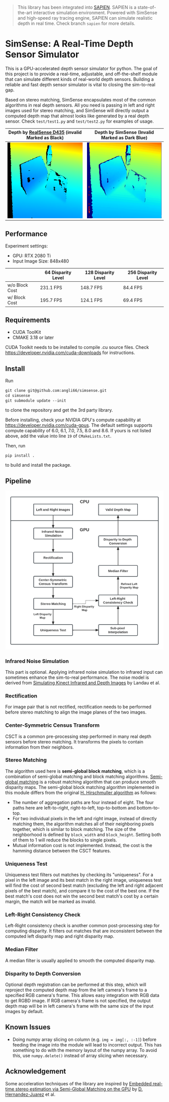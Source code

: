 > This library has been integrated into [SAPIEN](https://github.com/haosulab/SAPIEN.git). SAPIEN is a state-of-the-art interactive simulation environment. Powered with SimSense and high-speed ray tracing engine, SAPIEN can simulate realistic depth in real time. Check branch `sapien` for more details.

# SimSense: A Real-Time Depth Sensor Simulator
This is a GPU-accelerated depth sensor simulator for python. The goal of this project is to provide a real-time, adjustable, and off-the-shelf module that can simulate different kinds of real-world depth sensors. Building a reliable and fast depth sensor simulator is vital to closing the sim-to-real gap.

Based on stereo matching, SimSense encapsulates most of the common algorithms in real depth sensors. All you need is passing in left and right images used for stereo matching, and SimSense will directly output a computed depth map that almost looks like generated by a real depth sensor. Check `test/test1.py` and `test/test2.py` for examples of usage.

Depth by [RealSense D435](https://www.intelrealsense.com/depth-camera-d435/) (invalid Marked as Black) | Depth by SimSense (Invalid Marked as Dark Blue)
:-:|:-:
<img src="doc/result_from_D435.png?" width="424" height="240" /> | <img src="doc/result_from_SimSense.png?" width="424" height="240" />

## Performance
Experiment settings:
- GPU: RTX 2080 Ti
- Input Image Size: 848x480

|                | 64 Disparity Level | 128 Disparity Level | 256 Disparity Level |
|----------------|--------------------|---------------------|---------------------|
| w/o Block Cost | 231.1 FPS          | 148.7 FPS           | 84.4 FPS            |
| w/ Block Cost  | 195.7 FPS          | 124.1 FPS           | 69.4 FPS            |

## Requirements
- CUDA ToolKit
- CMAKE 3.18 or later

CUDA Toolkit needs to be installed to compile .cu source files. Check https://developer.nvidia.com/cuda-downloads for instructions.

## Install
Run

    git clone git@github.com:angli66/simsense.git
    cd simsense
    git submodule update --init

to clone the repository and get the 3rd party library.

Before installing, check your NVIDIA GPU's compute capability at https://developer.nvidia.com/cuda-gpus. The default settings supports compute capability of 6.0, 6.1, 7.0, 7.5, 8.0 and 8.6. If yours is not listed above, add the value into line `19` of `CMakeLists.txt`.

Then, run

    pip install .

to build and install the package.

## Pipeline
![pipeline](doc/pipeline.png?)

### Infrared Noise Simulation
This part is optional. Applying infrared noise simulation to infrared input can sometimes enhance the sim-to-real performance. The noise model is derived from [Simulating Kinect Infrared and Depth Images](https://ieeexplore.ieee.org/document/7328728) by Landau et al.

### Rectification
For image pair that is not rectified, rectification needs to be performed before stereo matching to align the image planes of the two images.

### Center-Symmetric Census Transform
CSCT is a common pre-processing step performed in many real depth sensors before stereo matching. It transforms the pixels to contain information from their neighbors.

### Stereo Matching
The algorithm used here is **semi-global block matching**, which is a combination of semi-global matching and block matching algorithms. [Semi-global matching](https://en.wikipedia.org/wiki/Semi-global_matching) is a robust matching algorithm that can produce smooth disparity maps. The semi-global block matching algorithm implemented in this module differs from the original [H. Hirschmuller algorithm](https://core.ac.uk/download/pdf/11134866.pdf) as follows:
- The number of aggregation paths are four instead of eight. The four paths here are left-to-right, right-to-left, top-to-bottom and bottom-to-top.
- For two individual pixels in the left and right image, instead of directly matching them, the algorithm matches all of their neighboring pixels together, which is similar to block matching. The size of the neighborhood is defined by `block_width` and `block_height`. Setting both of them to 1 will reduce the blocks to single pixels.
- Mutual information cost is not implemented. Instead, the cost is the hamming distance between the CSCT features.

### Uniqueness Test
Uniqueness test filters out matches by checking its "uniqueness". For a pixel in the left image and its best match in the right image, uniqueness test will find the cost of second best match (excluding the left and right adjacent pixels of the best match), and compare it to the cost of the best one. If the best match's cost does not win the second best match's cost by a certain margin, the match will be marked as invalid.

### Left-Right Consistency Check
Left-Right consistency check is another common post-processing step for computing disparity. It filters out matches that are inconsistent between the computed left disparity map and right disparity map.

### Median Filter
A median filter is usually applied to smooth the computed disparity map.

### Disparity to Depth Conversion
Optional depth registration can be performed at this step, which will reproject the computed depth map from the left camera's frame to a specified RGB camera's frame. This allows easy integration with RGB data to get RGBD image. If RGB camera's frame is not specified, the output depth map will be in left camera's frame with the same size of the input images by default.

## Known Issues
- Doing numpy array slicing on column (e.g. `img = img[:, :-1]`) before feeding the image into the module will lead to incorrect output. This has something to do with the memory layout of the numpy array. To avoid this, use `numpy.delete()` instead of array slicing when necessary.

## Acknowledgement
Some acceleration techniques of the library are inspired by [Embedded real-time stereo estimation via Semi-Global Matching on the GPU](http://www.sciencedirect.com/science/article/pii/S1877050916306561) by [D. Hernandez-Juarez](http://danihernandez.eu) et al.
